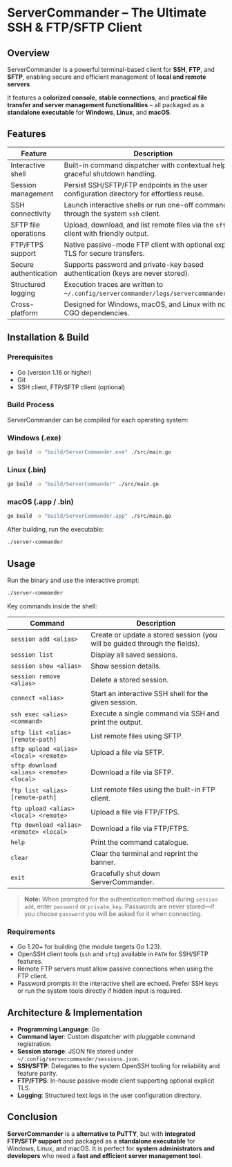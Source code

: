 # ServerCommander – The Ultimate SSH & FTP/SFTP Client

## Overview

ServerCommander is a powerful terminal-based client for **SSH**, **FTP**, and **SFTP**, enabling secure and efficient management of **local and remote servers**.

It features a **colorized console**, **stable connections**, and **practical file transfer and server management functionalities** – all packaged as a **standalone executable** for **Windows**, **Linux**, and **macOS**.

## Features

| Feature                   | Description                                                                                 |
|---------------------------|---------------------------------------------------------------------------------------------|
| Interactive shell         | Built-in command dispatcher with contextual help and graceful shutdown handling.           |
| Session management        | Persist SSH/SFTP/FTP endpoints in the user configuration directory for effortless reuse.   |
| SSH connectivity          | Launch interactive shells or run one-off commands through the system `ssh` client.         |
| SFTP file operations      | Upload, download, and list remote files via the `sftp` client with friendly output.        |
| FTP/FTPS support          | Native passive-mode FTP client with optional explicit TLS for secure transfers.            |
| Secure authentication     | Supports password and private-key based authentication (keys are never stored).            |
| Structured logging        | Execution traces are written to `~/.config/servercommander/logs/servercommander.log`.      |
| Cross-platform            | Designed for Windows, macOS, and Linux with no CGO dependencies.                           |

## Installation & Build

### Prerequisites

- Go (version 1.16 or higher)
- Git
- SSH client, FTP/SFTP client (optional)

### Build Process

ServerCommander can be compiled for each operating system:

### Windows (.exe)

```bash
go build -o "build/ServerCommander.exe" ./src/main.go
```

### Linux (.bin)

```bash
go build -o "build/ServerCommander" ./src/main.go
```

### macOS (.app / .bin)

```bash
go build -o "build/ServerCommander.app" ./src/main.go
```

After building, run the executable:

```bash
./server-commander
```

## Usage

Run the binary and use the interactive prompt:

```bash
./server-commander
```

Key commands inside the shell:

| Command                               | Description                                                                 |
|---------------------------------------|-----------------------------------------------------------------------------|
| `session add <alias>`                 | Create or update a stored session (you will be guided through the fields).  |
| `session list`                        | Display all saved sessions.                                                 |
| `session show <alias>`                | Show session details.                                                       |
| `session remove <alias>`              | Delete a stored session.                                                    |
| `connect <alias>`                     | Start an interactive SSH shell for the given session.                       |
| `ssh exec <alias> <command>`          | Execute a single command via SSH and print the output.                      |
| `sftp list <alias> [remote-path]`     | List remote files using SFTP.                                               |
| `sftp upload <alias> <local> <remote>`| Upload a file via SFTP.                                                     |
| `sftp download <alias> <remote> <local>`| Download a file via SFTP.                                                |
| `ftp list <alias> [remote-path]`      | List remote files using the built-in FTP client.                            |
| `ftp upload <alias> <local> <remote>` | Upload a file via FTP/FTPS.                                                 |
| `ftp download <alias> <remote> <local>`| Download a file via FTP/FTPS.                                             |
| `help`                                | Print the command catalogue.                                                |
| `clear`                               | Clear the terminal and reprint the banner.                                  |
| `exit`                                | Gracefully shut down ServerCommander.                                       |

> **Note:** When prompted for the authentication method during `session add`, enter `password` or `private_key`. Passwords are never stored—if you choose `password` you will be asked for it when connecting.

### Requirements

- Go 1.20+ for building (the module targets Go 1.23).
- OpenSSH client tools (`ssh` and `sftp`) available in `PATH` for SSH/SFTP features.
- Remote FTP servers must allow passive connections when using the FTP client.
- Password prompts in the interactive shell are echoed. Prefer SSH keys or run the system tools directly if hidden input is required.

## Architecture & Implementation

- **Programming Language**: Go
- **Command layer**: Custom dispatcher with pluggable command registration.
- **Session storage**: JSON file stored under `~/.config/servercommander/sessions.json`.
- **SSH/SFTP**: Delegates to the system OpenSSH tooling for reliability and feature parity.
- **FTP/FTPS**: In-house passive-mode client supporting optional explicit TLS.
- **Logging**: Structured text logs in the user configuration directory.

## Conclusion

**ServerCommander** is a **alternative to PuTTY**, but with **integrated FTP/SFTP support** and packaged as a **standalone executable** for Windows, Linux, and macOS.
It is perfect for **system administrators and developers** who need a **fast and efficient server management tool**.
